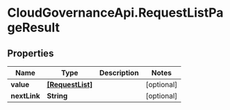 # CloudGovernanceApi.RequestListPageResult

## Properties

Name | Type | Description | Notes
------------ | ------------- | ------------- | -------------
**value** | [**[RequestList]**](RequestList.md) |  | [optional] 
**nextLink** | **String** |  | [optional] 


